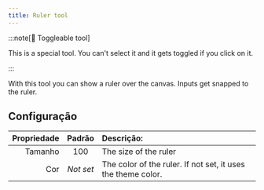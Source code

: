 ```yaml
---
title: Ruler tool
---
```


:::note[🔘 Toggleable tool]

This is a special tool.
You can't select it and it gets toggled if you click on it.

:::

With this tool you can show a ruler over the canvas.
Inputs get snapped to the ruler.

## Configuração

| Propriedade |   Padrão  | Descrição:                                                                   |
| ----------: | :-------: | :------------------------------------------------------------------------------------------- |
|     Tamanho |    100    | The size of the ruler                                                                        |
|         Cor | _Not set_ | The color of the ruler. If not set, it uses the theme color. |
